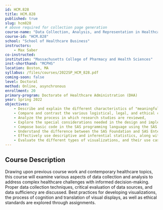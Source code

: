 ```yaml
---
id: HCM.828
title: HCM.828
published: true
slug: hcm828
# above required for collection page generation
course-name: "Data Collection, Analysis, and Representation in Healthcare"
course-id: "HCM.828"
school: "School of Healthcare Business"
instructors: 
    - Max Saber
co-instructed: 
institution: "Massachusetts College of Pharmacy and Health Sciences"
inst-shorthand: "MCPHS"
location: Boston, MA
syllabus: /files/courses/2022SP_HCM_828.pdf
coming-soon: false
level: Doctoral
method: Online, asynchronous
enrollment: 20
primary-program: Doctorate of Healthcare Administration (DHA)
year: Spring 2022
objectives: 
    - Describe and explain the different characteristics of "meaningful" data,
    - Compare and contrast the various logistical, legal, and ethical challenges related to data extraction and analysis of archival patient data sets,
    - Analyze the process in which research studies are reviewed,
    - Explore the special considerations needed in the design and implementation of research data storage,
    - Compose basic code in the SAS programming language using the SAS Foundation application to perform statistical functions against a data set and evaluate the output,
    - Understand the difference between the SAS Foundation and SAS Enterprise Guide applications and know the advantages/disadvantages of both products,
    - Effectively use descriptive and inferential statistics, along with other advanced modeling techniques, to describe a data set, and
    - Evaluate the different types of visualizations, and their use cases, using SAS Viya and SAS Visual Analytics suite.
---
```


## Course Description

Drawing upon previous course work and contemporary healthcare topics, this course will examine various aspects of data collection and analysis to address complex healthcare challenges with informed decision-making. Proper data collection techniques, critical evaluation of data sources, and data sufficiency are discussed. Best practices for developing visualizations, the process of cognition and translation of visual displays, as well as ethical standards are explored through assignments.
